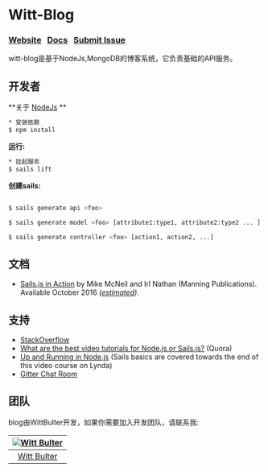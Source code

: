 <h1>
Witt-Blog
</h1>

### [Website](http://wittsay.cc/)  &nbsp;  [Docs](http://wittsay.cc/doc)  &nbsp; [Submit Issue](https://github.com/WittBulter/sails-blog/issues)

witt-blog是基于NodeJs,MongoDB的博客系统，它负责基础的API服务。


## 开发者
**关于 [NodeJs](http://nodejs.org) **
```sh
* 安装依赖
$ npm install
```


**运行:**
```sh
* 挂起服务
$ sails lift
```

**创建sails:**
```sh

$ sails generate api <foo>

$ sails generate model <foo> [attribute1:type1, attribute2:type2 ... ]

$ sails generate controller <foo> [action1, action2, ...]
```


## 文档
- [Sails.js in Action](https://www.manning.com/books/sails-js-in-action) by Mike McNeil and Irl Nathan (Manning Publications).  Available October 2016 _([estimated](https://www.manning.com/meap-program#section-faq-10))_.

## 支持
- [StackOverflow](http://stackoverflow.com/questions/tagged/sails.js)
- [What are the best video tutorials for Node.js or Sails.js?](https://www.quora.com/What-are-the-best-video-tutorials-for-Node-js-or-Sails-js) (Quora)
- [Up and Running in Node.js](http://www.lynda.com/Node.js-tutorials/Up-Running-Node.js/370605-2.html) (Sails basics are covered towards the end of this video course on Lynda)
- [Gitter Chat Room](https://gitter.im/balderdashy/sails)


## 团队
blog由WittBulter开发，如果你需要加入开发团队，请联系我:

[![Witt Bulter](http://obqqxnnm4.bkt.clouddn.com/11304944.gif?imageView2/1/w/100)](https://github.com/WittBulter) |  
:---:|
[Witt Bulter](https://github.com/WittBulter) |



